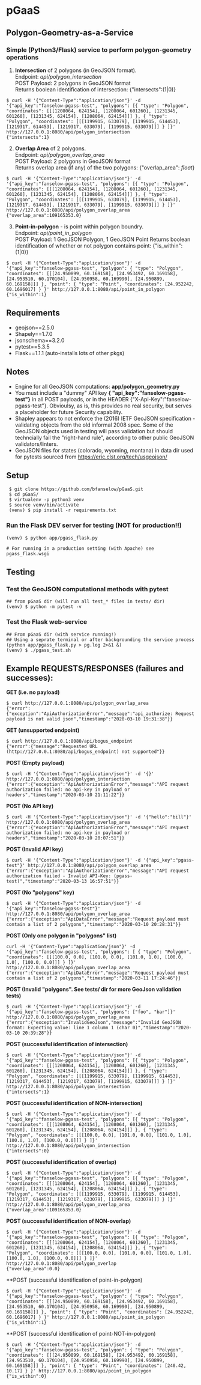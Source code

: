 # pGaaS

## Polygon-Geometry-as-a-Service

### Simple (Python3/Flask) service to perform polygon-geometry operations
 1) **Intersection** of 2 polygons (in GeoJSON format).  
    Endpoint: *api/polygon_intersection*   
    POST Payload: 2 polygons in GeoJSON format  
    Returns boolean identification of intersection:  {"intersects":(1|0)}
```
$ curl -H '{"Content-Type":"application/json"}' -d '{"api_key":"fanselow-pgass-test", "polygons": [{ "type": "Polygon", "coordinates": [[[1208064, 624154], [1208064, 601260], [1231345, 601260], [1231345, 624154], [1208064, 624154]]] }, { "type": "Polygon", "coordinates": [[[1199915, 633079], [1199915, 614453], [1219317, 614453], [1219317, 633079], [1199915, 633079]]] } ]}' http://127.0.0.1:8080/api/polygon_intersection
{"intersects":1}
```
  
 2) **Overlap Area** of 2 polygons.  
    Endpoint:  *api/polygon_overlap_area*   
    POST Payload: 2 polygons in GeoJSON format  
    Returns overlap area (if any) of the two polygons: {"overlap_area": _float_}
```
$ curl -H '{"Content-Type":"application/json"}' -d '{"api_key":"fanselow-pgass-test", "polygons": [{ "type": "Polygon", "coordinates": [[[1208064, 624154], [1208064, 601260], [1231345, 601260], [1231345, 624154], [1208064, 624154]]] }, { "type": "Polygon", "coordinates": [[[1199915, 633079], [1199915, 614453], [1219317, 614453], [1219317, 633079], [1199915, 633079]]] } ]}' http://127.0.0.1:8080/api/polygon_overlap_area
{"overlap_area":109165353.0}
```
 
 3) **Point-in-polygon** - is point within polygon boundry.  
    Endpoint:  *api/point_in_polygon*   
    POST Payload: 1 GeoJSON Polygon, 1 GeoJSON Point 
    Returns boolean identification of whether or not polygon contains point:  {"is_within":(1|0)}
```
$ curl -H '{"Content-Type":"application/json"}' -d '{"api_key":"fanselow-pgass-test", "polygon": { "type": "Polygon", "coordinates": [[[24.950899, 60.169158], [24.953492, 60.169158], [24.953510, 60.170104], [24.950958, 60.169990], [24.950899, 60.169158]]] }, "point": { "type": "Point", "coordinates": [24.952242, 60.1696017] } }' http://127.0.0.1:8080/api/point_in_polygon
{"is_within":1}
```

## Requirements
 * geojson==2.5.0
 * Shapely==1.7.0
 * jsonschema==3.2.0 
 * pytest==5.3.5
 * Flask==1.1.1 (auto-installs lots of other pkgs)

## Notes
* Engine for all GeoJSON computations: **app/polygon_geometry.py** 
* You must include a "dummy" API key **{ "api_key":"fanselow-pgass-test"}** in all POST payloads, or in the HEADER {"X-Api-Key":"fanselow-pgass-test"}.  Obvioulsy, as is, this provides no real security, but serves a placeholder for future Security capability. 
* Shapley appears to not enforce the (2016) IETF GeoJSON specification - validating objects from the old informal 2008 spec.  Some of the GeoJSON objects used in testing will pass validation but should techncially fail the "right-hand rule", according to other public GeoJSON validators/linters.
* GeoJSON files for states (colorado, wyoming, montana) in data dir used for pytests sourced from https://eric.clst.org/tech/usgeojson/

## Setup
```
 $ git clone https://github.com/bfanselow/pGaaS.git
 $ cd pGaaS/
 $ virtualenv -p python3 venv
 $ source venv/bin/activate
 (venv) $ pip install -r requirements.txt
```

### Run the Flask DEV server for testing (NOT for production!!)
```
(venv) $ python app/pgass_flask.py

# For running in a production setting (with Apache) see pgass_flask.wsgi 
```

## Testing
### Test the GeoJSON computational methods with pytest
```
## from pGaaS dir (will run all test_* files in tests/ dir)
(venv) $ python -m pytest -v
```
### Test the Flask web-service 
```
## From pGaaS dir (with service running!)
## Using a seprate terminal or after backgrounding the service process (python app/pgass_flask.py > pg.log 2>&1 &)
(venv) $ ./pgass_test.sh
```

## Example REQUESTS/RESPONSES (failures and successes):
**GET (i.e. no  payload)** 
```
$ curl http://127.0.0.1:8080/api/polygon_overlap_area
{"error":{"exception":"ApiAuthorizationError","message":"api_authorize: Request payload is not valid json","timestamp":"2020-03-10 19:31:38"}}
```
**GET (unsupported endpoint)**
```
$ curl http://127.0.0.1:8080/api/bogus_endpoint
{"error":{"message":"Requested URL (http://127.0.0.1:8080/api/bogus_endpoint) not supported"}}
```

**POST (Empty payload)** 
```
$ curl -H '{"Content-Type":"application/json"}' -d '{}' http://127.0.0.1:8080/api/polygon_intersection
{"error":{"exception":"ApiAuthorizationError","message":"API request authorization failed: no api-key in payload or headers","timestamp":"2020-03-10 21:11:22"}}
```

**POST (No API key)** 
```
$ curl -H '{"Content-Type":"application/json"}' -d '{"hello":"bill"}' http://127.0.0.1:8080/api/polygon_overlap_area
{"error":{"exception":"ApiAuthorizationError","message":"API request authorization failed: no api-key in payload or headers","timestamp":"2020-03-10 20:07:51"}}
```

**POST (Invalid API key)** 
```
$ curl -H '{"Content-Type":"application/json"}' -d '{"api_key":"pgass-test"}' http://127.0.0.1:8080/api/polygon_overlap_area
{"error":{"exception":"ApiAuthorizationError","message":"API request authorization failed - Invalid API-Key: (pgass-test)","timestamp":"2020-03-13 16:57:51"}}
```

**POST (No "polygons" key)** 
```
$ curl -H '{"Content-Type":"application/json"}' -d '{"api_key":"fanselow-pgass-test"}' http://127.0.0.1:8080/api/polygon_overlap_area
{"error":{"exception":"ApiDataError","message":"Request payload must contain a list of 2 polygons","timestamp":"2020-03-10 20:28:31"}}
```

**POST (Only one polygon in "polygons" list)**
```
curl -H '{"Content-Type":"application/json"}' -d '{"api_key":"fanselow-pgass-test", "polygons": [ { "type": "Polygon", "coordinates": [[[100.0, 0.0], [101.0, 0.0], [101.0, 1.0], [100.0, 1.0], [100.0, 0.0]]] } ]}' http://127.0.0.1:8080/api/polygon_overlap_area
{"error":{"exception":"ApiDataError","message":"Request payload must contain a list of 2 polygons","timestamp":"2020-03-11 17:24:46"}}
```

**POST (Invalid "polygons". See tests/ dir for more GeoJson validation tests)** 
```
$ curl -H '{"Content-Type":"application/json"}' -d '{"api_key":"fanselow-pgass-test", "polygons": ["foo", "bar"]}' http://127.0.0.1:8080/api/polygon_overlap_area
{"error":{"exception":"InvalidGeoJson","message":"Invalid GeoJSON format: Expecting value: line 1 column 1 (char 0)","timestamp":"2020-03-10 20:39:28"}}
```

**POST (successful identification of intersection)** 
```
$ curl -H '{"Content-Type":"application/json"}' -d '{"api_key":"fanselow-pgass-test", "polygons": [{ "type": "Polygon", "coordinates": [[[1208064, 624154], [1208064, 601260], [1231345, 601260], [1231345, 624154], [1208064, 624154]]] }, { "type": "Polygon", "coordinates": [[[1199915, 633079], [1199915, 614453], [1219317, 614453], [1219317, 633079], [1199915, 633079]]] } ]}' http://127.0.0.1:8080/api/polygon_intersection
{"intersects":1}
```
**POST (successful identification of NON-intersection)** 
```
$ curl -H '{"Content-Type":"application/json"}' -d '{"api_key":"fanselow-pgass-test", "polygons": [{ "type": "Polygon", "coordinates": [[[1208064, 624154], [1208064, 601260], [1231345, 601260], [1231345, 624154], [1208064, 624154]]] }, { "type": "Polygon", "coordinates": [[[100.0, 0.0], [101.0, 0.0], [101.0, 1.0], [100.0, 1.0], [100.0, 0.0]]] } ]}' http://127.0.0.1:8080/api/polygon_intersection
{"intersects":0}
```

**POST (successful identification of overlap)** 
```
$ curl -H '{"Content-Type":"application/json"}' -d '{"api_key":"fanselow-pgass-test", "polygons": [{ "type": "Polygon", "coordinates": [[[1208064, 624154], [1208064, 601260], [1231345, 601260], [1231345, 624154], [1208064, 624154]]] }, { "type": "Polygon", "coordinates": [[[1199915, 633079], [1199915, 614453], [1219317, 614453], [1219317, 633079], [1199915, 633079]]] } ]}' http://127.0.0.1:8080/api/polygon_overlap_area
{"overlap_area":109165353.0}
```

**POST (successful identification of NON-overlap)** 
```
$ curl -H '{"Content-Type":"application/json"}' -d '{"api_key":"fanselow-pgass-test", "polygons": [{ "type": "Polygon", "coordinates": [[[1208064, 624154], [1208064, 601260], [1231345, 601260], [1231345, 624154], [1208064, 624154]]] }, { "type": "Polygon", "coordinates": [[[100.0, 0.0], [101.0, 0.0], [101.0, 1.0], [100.0, 1.0], [100.0, 0.0]]] } ]}' http://127.0.0.1:8080/api/polygon_overlap
{"overlap_area":0.0}
```

**POST (successful identification of point-in-polygon)
```
$ curl -H '{"Content-Type":"application/json"}' -d '{"api_key":"fanselow-pgass-test", "polygon": { "type": "Polygon", "coordinates": [[[24.950899, 60.169158], [24.953492, 60.169158], [24.953510, 60.170104], [24.950958, 60.169990], [24.950899, 60.169158]]] }, "point": { "type": "Point", "coordinates": [24.952242, 60.1696017] } }' http://127.0.0.1:8080/api/point_in_polygon
{"is_within":1}
```

**POST (successful identification of point-NOT-in-polygon)
```
$ curl -H '{"Content-Type":"application/json"}' -d '{"api_key":"fanselow-pgass-test", "polygon": { "type": "Polygon", "coordinates": [[[24.950899, 60.169158], [24.953492, 60.169158], [24.953510, 60.170104], [24.950958, 60.169990], [24.950899, 60.169158]]] }, "point": { "type": "Point", "coordinates": [240.42, 10.17] } }' http://127.0.0.1:8080/api/point_in_polygon
{"is_within":0}
```
